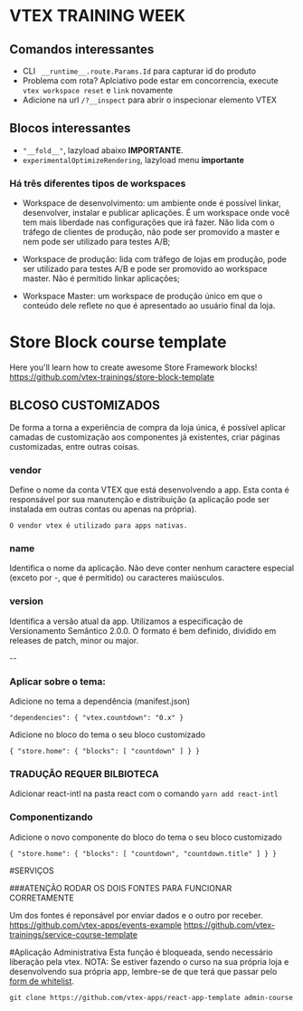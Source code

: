 # VTEX TRAINING WEEK

## Comandos interessantes
- CLI ` __runtime__.route.Params.Id` para capturar id do produto
- Problema com rota? Aplciativo pode estar em concorrencia, execute `vtex workspace reset` e `link` novamente
- Adicione na url `/?__inspect` para abrir o inspecionar elemento VTEX

## Blocos interessantes
- `"__fold__"`, lazyload abaixo **IMPORTANTE**.
- `experimentalOptimizeRendering`, lazyload menu **importante**

### Há três diferentes tipos de workspaces
- Workspace de desenvolvimento: um ambiente onde é possível linkar, desenvolver, instalar e publicar aplicações. É um workspace onde você tem mais liberdade nas configurações que irá fazer. Não lida com o tráfego de clientes de produção, não pode ser promovido a master e nem pode ser utilizado para testes A/B;

- Workspace de produção: lida com tráfego de lojas em produção, pode ser utilizado para testes A/B e pode ser promovido ao workspace master. Não é permitido linkar aplicações;

- Workspace Master: um workspace de produção único em que o conteúdo dele reflete no que é apresentado ao usuário final da loja.


# Store Block course template

Here you'll learn how to create awesome Store Framework blocks!
https://github.com/vtex-trainings/store-block-template

## BLCOSO CUSTOMIZADOS
De forma a torna a experiência de compra da loja única, é possível aplicar camadas de customização aos componentes já existentes, criar páginas customizadas, entre outras coisas.

### vendor
Define o nome da conta VTEX que está desenvolvendo a app. Esta conta é responsável por sua manutenção e distribuição (a aplicação pode ser instalada em outras contas ou apenas na própria).

`O vendor vtex é utilizado para apps nativas.`

### name
Identifica o nome da aplicação. Não deve conter nenhum caractere especial (exceto por -, que é permitido) ou caracteres maiúsculos.

###  version
Identifica a versão atual da app. Utilizamos a especificação de Versionamento Semântico 2.0.0. O formato é bem definido, dividido em releases de patch, minor ou major.

--

###  Aplicar sobre o tema:
Adicione no tema a dependência (manifest.json)

`"dependencies": {
"vtex.countdown": "0.x"
}`

Adicione no bloco do tema o seu bloco customizado   

`{
  "store.home": {
    "blocks": [
      "countdown"
    ]
  }
}`

### TRADUÇÃO REQUER BILBIOTECA
Adicionar react-intl na pasta react com o comando
`yarn add react-intl`

### Componentizando
Adicione o novo componente do bloco do tema o seu bloco customizado   

`{
  "store.home": {
    "blocks": [
      "countdown",
      "countdown.title"
    ]
  }
}`

#SERVIÇOS

###ATENÇÃO RODAR OS DOIS FONTES PARA FUNCIONAR CORRETAMENTE

Um dos fontes é reponsável por enviar dados e o outro por receber.
https://github.com/vtex-apps/events-example
https://github.com/vtex-trainings/service-course-template


#Aplicação Administrativa
Esta função é bloqueada, sendo necessário liberação pela vtex.
NOTA: Se estiver fazendo o curso na sua própria loja e desenvolvendo sua própria app, lembre-se de que terá que passar pelo [form de whitelist](https://forms.gle/ovi4h7mnwgUKS2hu5).

`git clone https://github.com/vtex-apps/react-app-template admin-course`

